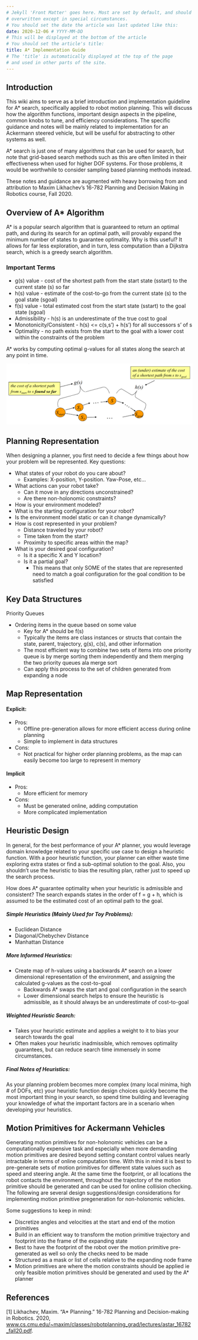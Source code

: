 ```yaml
---
# Jekyll 'Front Matter' goes here. Most are set by default, and should NOT be
# overwritten except in special circumstances.
# You should set the date the article was last updated like this:
date: 2020-12-06 # YYYY-MM-DD
# This will be displayed at the bottom of the article
# You should set the article's title:
title: A* Implementation Guide
# The 'title' is automatically displayed at the top of the page
# and used in other parts of the site.
---
```

## Introduction
This wiki aims to serve as a brief introduction and implementation guideline for A* search, specifically applied to robot motion planning. This will discuss how the algorithm functions, important design aspects in the pipeline, common knobs to tune, and efficiency considerations. The specific guidance and notes will be mainly related to implementation for an Ackermann steered vehicle, but will be useful for abstracting to other systems as well.

A* search is just one of many algorithms that can be used for search, but note that grid-based search methods such as this are often limited in their effectiveness when used for higher DOF systems. For those problems, it would be worthwhile to consider sampling based planning methods instead.

These notes and guidance are augmented with heavy borrowing from and attribution to Maxim Likhachev’s 16-782 Planning and Decision Making in Robotics course, Fall 2020.

## Overview of A* Algorithm
A* is a popular search algorithm that is guaranteed to return an optimal path, and during its search for an optimal path, will provably expand the minimum number of states to guarantee optimality. Why is this useful? It allows for far less exploration, and in turn, less computation than a Dijkstra search, which is a greedy search algorithm.

### Important Terms
- g(s) value - cost of the shortest path from the start state (sstart) to the current state (s) so far
- h(s) value - estimate of the cost-to-go from the current state (s) to the goal state (sgoal)
- f(s) value - total estimated cost from the start state (sstart) to the goal state (sgoal)
- Admissibility - h(s) is an underestimate of the true cost to goal
- Monotonicity/Consistent - h(s) <= c(s,s’) + h(s’) for all successors s’ of s
- Optimality - no path exists from the start to the goal with a lower cost within the constraints of the problem

A* works by computing optimal g-values for all states along the search at any point in time.

![](assets/astar_h_viz.png)

## Planning Representation
When designing a planner, you first need to decide a few things about how your problem will be represented. Key questions:
- What states of your robot do you care about?
  - Examples: X-position, Y-position. Yaw-Pose, etc…
- What actions can your robot take?
  - Can it move in any directions unconstrained?
  - Are there non-holonomic constraints?
- How is your environment modeled?
- What is the starting configuration for your robot?
- Is the environment model static or can it change dynamically?
- How is cost represented in your problem?
  - Distance traveled by your robot?
  - Time taken from the start?
  - Proximity to specific areas within the map?
- What is your desired goal configuration?
  - Is it a specific X and Y location?
  - Is it a partial goal?
    - This means that only SOME of the states that are represented need to match a goal configuration for the goal condition to be satisfied

## Key Data Structures
Priority Queues
- Ordering items in the queue based on some value
    - Key for A* should be f(s)
    - Typically the items are class instances or structs that contain the state, parent, trajectory, g(s), c(s), and other information
    - The most efficient way to combine two sets of items into one priority queue is by merge sorting them independently and them merging the two priority queues ala merge sort
    - Can apply this process to the set of children generated from expanding a node

## Map Representation
#### Explicit:
- Pros:
  - Offline pre-generation allows for more efficient access during online planning
  - Simple to implement in data structures
- Cons:
  - Not practical for higher order planning problems, as the map can easily become too large to represent in memory

#### Implicit
- Pros:
  - More efficient for memory
- Cons:
  - Must be generated online, adding computation
  - More complicated implementation

## Heuristic Design
In general, for the best performance of your A* planner, you would leverage domain knowledge related to your specific use case to design a heuristic function. With a poor heuristic function, your planner can either waste time exploring extra states or find a sub-optimal solution to the goal. Also, you shouldn’t use the heuristic to bias the resulting plan, rather just to speed up the search process.

How does A* guarantee optimality when your heuristic is admissible and consistent? The search expands states in the order of f = g + h, which is assumed to be the estimated cost of an optimal path to the goal.

#####  Simple Heuristics (Mainly Used for Toy Problems):
- Euclidean Distance
- Diagonal/Chebychev Distance
- Manhattan Distance

#####  More Informed Heuristics:
- Create map of h-values using a backwards A* search on a lower dimensional representation of the environment, and assigning the calculated g-values as the cost-to-goal
  - Backwards A* swaps the start and goal configuration in the search
  - Lower dimensional search helps to ensure the heuristic is admissible, as it should always be an underestimate of cost-to-goal

##### Weighted Heuristic Search:
- Takes your heuristic estimate and applies a weight to it to bias your search towards the goal
- Often makes your heuristic inadmissible, which removes optimality guarantees, but can reduce search time immensely in some circumstances.

##### Final Notes of Heuristics:
As your planning problem becomes more complex (many local minima, high # of DOFs, etc) your heuristic function design choices quickly become the most important thing in your search, so spend time building and leveraging your knowledge of what the important factors are in a scenario when developing your heuristics.

## Motion Primitives for Ackermann Vehicles
Generating motion primitives for non-holonomic vehicles can be a computationally expensive task and especially when more demanding motion primitives are desired beyond setting constant control values nearly intractable in terms of online computation time. With this in mind it is best to pre-generate sets of motion primitives for different state values such as speed and steering angle. At the same time the footprint, or all locations the robot contacts the environment, throughout the trajectory of the motion primitive should be generated and can be used for online collision checking. The following are several design suggestions/design considerations for implementing motion primitive pregeneration for non-holonomic vehicles.

Some suggestions to keep in mind:
- Discretize angles and velocities at the start and end of the motion primitives
- Build in an efficient way to transform the motion primitive trajectory and footprint into the frame of the expanding state
- Best to have the footprint of the robot over the motion primitive pre-generated as well so only the checks need to be made
- Structured as a mask or list of cells relative to the expanding node frame
- Motion primitives are where the motion constraints should be applied ie only feasible motion primitives should be generated and used by the A* planner

## References
[1] Likhachev, Maxim. “A* Planning.” 16-782 Planning and Decision-making in Robotics. 2020, www.cs.cmu.edu/~maxim/classes/robotplanning_grad/lectures/astar_16782_fall20.pdf.
